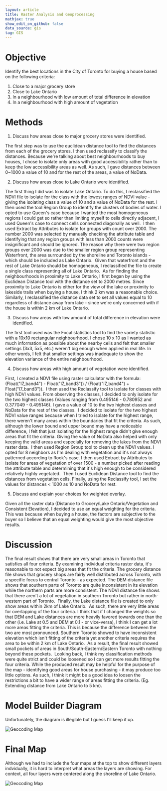 ```yaml
---
layout: article
title: Raster Analysis and Geoprocessing
mathjax: true
show_edit_on_github: false
data_source: gis
tag: GIS
---
```


# Objective

Identify the best locations in the City of Toronto for buying a house based on the following criteria: 

1. Close to a major grocery store
2. Close to Lake Ontario
3. In a neighbourhood with low amount of total difference in elevation
4. In a neighbourhood with high amount of vegetation 

# Methods

1. Discuss how areas close to major grocery stores were identified. 

The first step was to use the euclidean distance tool to find the distances from each of the grocery stores. I then used reclassify to classify the distances. Because we're talking about best neighbourhoods to buy houses, I chose to isolate only areas with good accessibility rather than to keep the low accessibility areas as well. As such, I gave distances between 0~1000 a value of 10 and for the rest of the areas, a value of NoData.

2. Discuss how areas close to Lake Ontario were identified. 

The first thing I did was to isolate Lake Ontario. To do this, I reclassified the NDVI file to isolate for the class with the lowest ranges of NDVI value - giving the isolating class a value of 10 and a value of NoData for the rest. I then used the tool Region Group to identify the clusters of bodies of water. I opted to use Queen's case because I wanted the most homogeneous regions I could get so rather than limiting myself to cells directly adjacent, I used Queen's case to connect cells connected diagonally as well. 
I then used Extract by Attributes to isolate for groups with count over 2000. The number 2000 was selected by manually checking the attribute table and identifying that any region groups with less than 2000 counts were insignificant and should be ignored. The reason why there were two region groups over 2000 was due to the smaller region group representing Waterfront, the area surrounded by the shoreline and Toronto islands - which should be included as Lake Ontario. 
Given that waterfront and the rest of Lake Ontario should be homogeneous, I reclassified the file to create a single class representing all of Lake Ontario. 
As for finding the neighbourhoods in proximity to Lake Ontario, I first began by using the Euclidean Distance tool with the distance set to 2000 metres. Since proximity to Lake Ontario is either for the view of the lake or proximity to lakeside trails when buying a house, I think 2 km was a reasonable choice. Similarly, I reclassified the distance data set to set all values equal to 10 regardless of distance away from lake - since we're only concerned with if the house is within 2 km of Lake Ontario. 

3. Discuss how areas with low amount of total difference in elevation were identified. 

The first tool used was the Focal statistics tool to find the variety statistic with a 10x10 rectangular neighbourhood. I chose 10 x 10 as I wanted as much information as possible about the nearby cells and felt that smaller settings (3x3, 5x5, etc.) weren't big enough when applied in real life. In other words, I felt that smaller settings was inadequate to show the elevation variance of the entire neighbourhood. 

4. Discuss how areas with high amount of vegetation were identified. 

First, I created a NDVI file using raster calculator with the formula: 
(Float("l7_band4") - Float("l7_band3")) / (Float("l7_band4") + Float("l7_band3")). 
I then used the Reclassify tool to isolate for classes with high NDVI values. From observing the classes, I decided to only isolate for the two highest classes (Values ranging from 0.495146 - 0.780952 and 0.377049 - 0.495146). I gave a value of 10 to the two highest classes and NoData for the rest of the classes. 
I decided to isolate for the two highest NDVI value ranges because when I tried to isolate for the highest range, there weren't many areas within the boundaries that fit the criteria. As such, although the lower bound and upper bound may have a noticeable difference, I felt that just isolating for the highest range didn't give enough areas that fit the criteria. Giving the value of NoData also helped with only keeping the valid areas and especially for removing the lakes from the NDVI raster data. 
I then used Region Group tool to clean up the NDVI values. I opted for 8 neighbors as I'm dealing with vegetation and it's not always patterned according to Rook's case. I then used Extract by Attributes to isolate for areas of vegetation of over 1500 - a number picked after reading the attribute table and determining that it's high enough to be considered relatively highly vegetated. 
Then I used Euclidean Distance tool to find the distances from vegetation cells. Finally, using the Reclassify tool, I set the values for distances < 1000 as 10 and NoData for rest. 

5. Discuss and explain your choices for weighted overlay. 

Given all the raster data (Distance to Grocery/Lake Ontario/Vegetation and Consistent Elevation), I decided to use an equal weighting for the criteria. This was because when buying a house, the factors are subjective to the buyer so I believe that an equal weighting would give the most objective results. 

# Discussion 

The final result shows that there are very small areas in Toronto that satisfies all four criteria. By examining individual criteria raster data, it's reasonable to not expect big areas that fit the criteria.
The grocery distance file shows that grocery shops are fairly well distributed across Toronto, with a specific focus to central Toronto - as expected.
The DEM distance file shows that southern parts of Toronto are quite inconsistent in its elevation while the northern parts are more consistent.
The NDVI distance file shows that there aren't a lot of vegetation in southern Toronto but rather in north-western part of Toronto. 
Finally, the Lake distance file is created to only show areas within 2km of Lake Ontario. 
As such, there are very little areas for overlapping of the four criteria. I think that if I changed the weights so that DEM and Lake distances are more heavily favored towards one than the other (i.e. Lake at 0.5 and DEM at 0.1 - or vice-versa), I think I can get a lot more areas fitting the criteria. This is because the difference between the two are most pronounced. Southern Toronto showed to have inconsistent elevation which isn't fitting of the criteria yet another criteria requires the area to be within 2 km of Lake Ontario. 
As a result, the final result showed small pockets of areas in South/South-Eastern/Eastern Toronto with nothing beyond these pockets. 
Looking back, I think my classification methods were quite strict and could be loosened so I can get more results fitting the four criteria. While the produced result may be helpful for the purpose of the map - identifying good areas for house purchasing - it may produce too little options. As such, I think it might be a good idea to loosen the restrictions a bit to have a wider range of areas fitting the criteria. (Eg. Extending distance from Lake Ontario to 5 km). 

# Model Builder Diagram

 Unfortunately, the diagram is illegible but I guess I'll keep it up. 

![Geocoding Map](https://yunkevin.github.io/assets/img/gis/figure-markdown_github/GGR273_Assignment_3_model.png)

# Final Map

Although we had to include the four maps at the top to show different layers indvidually, it is hard to interpret what areas the layers are showing. For context, all four layers were centered along the shoreline of Lake Ontario. 

![Geocoding Map](https://yunkevin.github.io/assets/img/gis/figure-markdown_github/GGR273_Assignment_3.jpg)